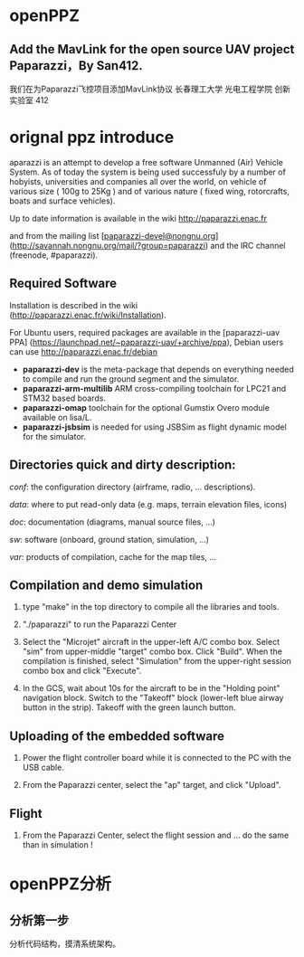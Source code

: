openPPZ
=======

Add the MavLink for the open source UAV project Paparazzi，By San412.
---------------------------------------------------------------------
我们在为Paparazzi飞控项目添加MavLink协议
长春理工大学 光电工程学院 创新实验室 412

orignal ppz introduce
=====================


aparazzi is an attempt to develop a free software Unmanned (Air) Vehicle System.
 As of today the system is being used successfuly by a number of hobyists, universities and companies all over the world, on vehicle of various size ( 100g to 25Kg ) and of various nature ( fixed wing, rotorcrafts, boats and surface vehicles).

Up to date information is available in the wiki http://paparazzi.enac.fr

and from the mailing list [paparazzi-devel@nongnu.org] (http://savannah.nongnu.org/mail/?group=paparazzi)
and the IRC channel (freenode, #paparazzi).


Required Software
-----------------

Installation is described in the wiki (http://paparazzi.enac.fr/wiki/Installation).

For Ubuntu users, required packages are available in the [paparazzi-uav PPA] (https://launchpad.net/~paparazzi-uav/+archive/ppa),
Debian users can use http://paparazzi.enac.fr/debian


- **paparazzi-dev** is the meta-package that depends on everything needed to compile and run the ground segment and the simulator.
- **paparazzi-arm-multilib** ARM cross-compiling toolchain for LPC21 and STM32 based boards.
- **paparazzi-omap** toolchain for the optional Gumstix Overo module available on lisa/L.
- **paparazzi-jsbsim** is needed for using JSBSim as flight dynamic model for the simulator.


Directories quick and dirty description:
----------------------------------------

_conf_: the configuration directory (airframe, radio, ... descriptions).

_data_: where to put read-only data (e.g. maps, terrain elevation files, icons)

_doc_: documentation (diagrams, manual source files, ...)

_sw_: software (onboard, ground station, simulation, ...)

_var_: products of compilation, cache for the map tiles, ...


Compilation and demo simulation
-------------------------------

1. type "make" in the top directory to compile all the libraries and tools.

2. "./paparazzi" to run the Paparazzi Center

3. Select the "Microjet" aircraft in the upper-left A/C combo box.
  Select "sim" from upper-middle "target" combo box. Click "Build".
  When the compilation is finished, select "Simulation" from
  the upper-right session combo box and click "Execute".

4. In the GCS, wait about 10s for the aircraft to be in the "Holding point" navigation block.
  Switch to the "Takeoff" block (lower-left blue airway button in the strip).
  Takeoff with the green launch button.

Uploading of the embedded software
----------------------------------

1. Power the flight controller board while it is connected to the PC with the USB cable.

2. From the Paparazzi center, select the "ap" target, and click "Upload".


Flight
------

1.  From the Paparazzi Center, select the flight session and ... do the same than in simulation !

openPPZ分析
===========
分析第一步
-----------
分析代码结构，摸清系统架构。
